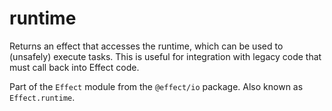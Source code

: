 # runtime

Returns an effect that accesses the runtime, which can be used to
(unsafely) execute tasks. This is useful for integration with legacy code
that must call back into Effect code.

Part of the `Effect` module from the `@effect/io` package. Also known as `Effect.runtime`.
